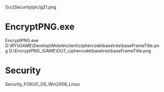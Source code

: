 ![cc]Security/pic/g21.png
    
# EncryptPNG.exe
EncryptPNG.exe D:\RY\iGAME\Develop\Mobile\client\ciphercode\base\res\baseFrameTitle.png D:\EncryptPNG_iGAME\OUT_ciphercode\base\res\baseFrameTitle.png


# Security
Security_FOXUC_OS_Win2008_Linux
